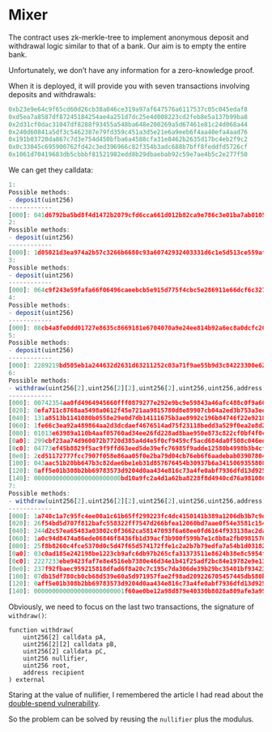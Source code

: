 # Mixer
The contract uses zk-merkle-tree to implement anonymous deposit and withdrawal logic similar to that of a bank. Our aim is to empty the entire bank.

Unfortunately, we don’t have any information for a zero-knowledge proof.

When it is deployed, it will provide you with seven transactions involving deposits and withdrawals:
```js
0xb23e9e64c9f65cd60d26cb38a046ce319a97af647576a6117537c05c045edaf8
0xd5ea7a8587df87245184254ae4a251d7dc25e4d008223cd2feb8e5a137b99ba8
0x2d31cf0dac31047df8288f93455a548ba648e200269a5d67461e81c24d068a44
0x240d60841a5df3c5462387e79fd359c451a3d5e21e6a9eeb6f4aa40efa4aad76
0x191b03720da867c7d3e754d450bfba6a4588cfa31e8462b2635d17bc4eb2f9c2
0x0c33045c695900762fd42c3ed396966c82f354b3adc688b7bff8feddfd5726cf
0x1061d70419683db5cbbbf81521982edd8b29dbaebab92c59e7ae4b5c2e277f50
```
We can get they calldata:
```js
1:
Possible methods:
- deposit(uint256)
------------
[000]: 041d6792ba5bd8f4d1472b2079cfd6cca661d012b82ca9e786c3e01ba7ab0105
2:
Possible methods:
- deposit(uint256)
------------
[000]: 1d05021d3ea974a2b57c3266b6680c93a60742932403331d6c1e5d513ce559af
3:
Possible methods:
- deposit(uint256)
------------
[000]: 064c9f243e59fafa66f06496caeebcb5e915d775f4cbc5e286911e66dcf6c327
4:
Possible methods:
- deposit(uint256)
------------
[000]: 08cb4a8fe0dd01727e8635c8669181e6704070a9e24ee814b92a6ec8a0dcfc20
5:
Possible methods:
- deposit(uint256)
------------
[000]: 2289219bd505eb1a244632d2631d63211252c03a71f9ae55b9d3c84223300e62
6:
Possible methods:
- withdraw(uint256[2],uint256[2][2],uint256[2],uint256,uint256,address)
------------
[000]: 00742354aa0fd4964945660fff0879277e292e9bc9e59843a46afc488c0f9a60
[020]: 0efa711c8768aa5498a0612f45e721aa9815780d8e89907cb04a2ed3b753a3ee
[040]: 131a8513b1141080b0558e29e0d7db14111675b3ae8992c196b84746f22e9218
[060]: 1fe66c3ea92a489864aa2d3dcdaef4676514ad75f23118bedd3a529f0ea2e8d2
[080]: 01013e63989a110b4aaf05760ad34ee26fd228ad8bae950e873c822cf0bf4f0c
[0a0]: 299cbf23aa74d960072b7720d385a4d4e5f0cf9459cf5acd684da0f508c046ed
[0c0]: 04773ef45b8829f5ac9f9ffd63eed5de39efc76985f9adde12580b4998b3b4cf
[0e0]: 2cd51172777fcc7907f058e86aa05f0e2ba79d04cb76eb6f6aadebab03907804
[100]: 043aac51b20bb647b3c82dae6be1eb31d857676454b30937b6a3415069355808
[120]: 0aff5e01b308b2bb69783573d9204d0aa434e816c73a4fe0abf7936dfd13d925
[140]: 000000000000000000000000bd10a9fc2a4d1a62ba8228f8d4940cd76a981080
7:
Possible methods:
- withdraw(uint256[2],uint256[2][2],uint256[2],uint256,uint256,address)
------------
[000]: 1a740c1a7c95fc4ee00a1c61b65ff299223fc4dc4150141b389a1206db3b7c9d
[020]: 26f54bd5d707f812bafc558322ff7547d266bfea12060bd7aae0f54e3581c154
[040]: 244d2c57ea65483a03802c0f3662ca58147093f6a68ee0fd6164f933138ac2da
[060]: 1a0c94d8474a86ede06846f8436fb1d39acf3b900f599b7e1c8b8a2fb0981570
[080]: 25f8b8260c4fce5370d0c5d47f65d574172ffe1c2a2b7b79edfa7a54b1d03182
[0a0]: 03c0ad185e242198be1223cb9afc6db97b265cfa31373511e8624b38e8c5954f
[0c0]: 2227233ebe9423faf7e8e4516eb7380e46d34e1b41f25adf2bc84e19782e9e13
[0e0]: 237f92fbaec959215818dfad6f8a20c7c195c7da306de39b29bc35401bf93423
[100]: 07db15df780cb0cb68d539e60a5d971957fae2f98ad209226705457445db580b
[120]: 0aff5e01b308b2bb69783573d9204d0aa434e816c73a4fe0abf7936dfd13d925
[140]: 0000000000000000000000001f60ae0be12a98d879e40330b8028a809afe3a95
```
Obviously, we need to focus on the last two transactions, the signature of `withdraw()`:
```solidity
function withdraw(
    uint256[2] calldata pA,
    uint256[2][2] calldata pB,
    uint256[2] calldata pC,
    uint256 nullifier,
    uint256 root,
    address recipient
) external
```
Staring at the value of nullifier, I remembered the article I had read about the [double-spend vulnerability](https://secbit.io/blog/2019/07/29/the-input-aliasing-bug-caused-by-a-contract-library-of-zksnarks/).

So the problem can be solved by reusing the `nullifier` plus the modulus.